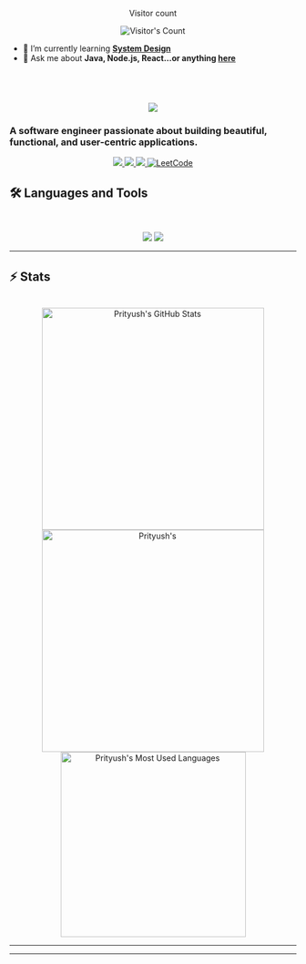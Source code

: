<div align="center"> 
  <p>Visitor count</p>
  <img src="https://profile-counter.glitch.me/{prityushsingh}/count.svg" alt="Visitor's Count" />
</div>

- 🌱 I’m currently learning **[System Design](https://blog.bytebytego.com/p/free-system-design-pdf-158-pages)**
- 💬 Ask me about **Java, Node.js, React...or anything [here](https://github.com/{prityushsingh}/{prityushsingh}/issues)**

<br>

<h1 align="center">
    <img src="https://readme-typing-svg.herokuapp.com/?font=Inter&size=48&center=true&vCenter=true&width=500&height=70&color=4493F8&duration=4000&lines=Hi+There!+👋;+I'm+Prityush+Parmar!;" />
</h1>

### A software engineer passionate about building beautiful, functional, and user-centric applications.

<div align="center">
  <a href="prityush27.singh@gmail.com">
    <img src="https://img.shields.io/badge/Gmail-333333?style=for-the-badge&logo=gmail&logoColor=red" />
  </a>
  <a href="https://www.linkedin.com/in/prityush-parmar/" target="_blank">
    <img src="https://img.shields.io/badge/LinkedIn-0077B5?style=for-the-badge&logo=linkedin&logoColor=white" target="_blank" />
  </a>
  <a href="https://medium.com/@prityush27.singh" target="_blank">
    <img src="https://img.shields.io/badge/Medium-000000?style=for-the-badge&logo=medium&logoColor=white" target="_blank" />
  </a>
  <a href="https://leetcode.com/u/Prityush_27/" target="_blank">
    <img src="https://img.shields.io/badge/LeetCode-FFA116?style=for-the-badge&logo=leetcode&logoColor=black" alt="LeetCode" />
  </a>
</div>

## 🛠️ Languages and Tools

<br>

<p align="center">
  <img src="https://skillicons.dev/icons?i=java,spring,ts,nodejs,react,nextjs,mongodb,postgres,prisma" />
  <img src="https://skillicons.dev/icons?i=html,css,sass,tailwind,js,vue,redux,d3,git,postman,figma" />
</p>

<hr>

## ⚡️ Stats

<br>

<div align=center>
  <img width=390 src="https://github-readme-stats.vercel.app/api?username=prityushsingh&theme=transparent&count_private=true&show_icons=true&rank_icon=github&locale=en" alt="Prityush's GitHub Stats" />
  <img width=390 src="https://github-readme-streak-stats.herokuapp.com/?user=prityushsingh&theme=transparent&count_private=true&border_radius=10&locale=en" alt="Prityush's" />
  <img width=325 src="https://github-readme-stats.vercel.app/api/top-langs?username=prityushsingh&theme=transparent&layout=donut&hide=css&langs_count=8&border_radius=10&show_icons=true&locale=en" alt="Prityush's Most Used Languages" />
</div>

<hr>

<hr>
